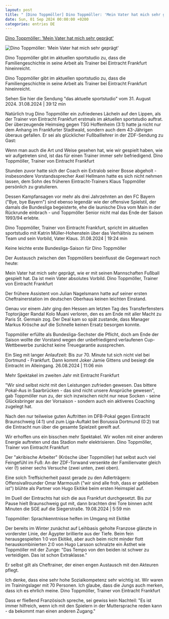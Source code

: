 ```yaml
---
layout: post
title: " [Dino Toppmöller] Dino Toppmöller: 'Mein Vater hat mich sehr geprägt'"
date: Sun, 01 Sep 2024 00:00:00 +0200
categories: entries DE
---
```

[Dino Toppmöller: 'Mein Vater hat mich sehr geprägt'](https://www.zdf.de/nachrichten/sport/sportstudio-toppmoeller-eintracht-frankfurt-fussball-100.html)

![Dino Toppmöller: 'Mein Vater hat mich sehr geprägt'](https://www.zdf.de/assets/das-aktuelle-sportstudio-dino-toppmoeller-100~1280x720?cb=1725140362389)

Dino Toppmöller gibt im aktuellen sportstudio zu, dass die Familiengeschichte in seine Arbeit als Trainer bei Eintracht Frankfurt hineinreicht.

Dino Toppmöller gibt im aktuellen sportstudio zu, dass die Familiengeschichte in seine Arbeit als Trainer bei Eintracht Frankfurt hineinreicht.

Sehen Sie hier die Sendung "das aktuelle sportstudio" vom 31. August 2024. 31.08.2024 | 39:12 min

Natürlich trug Dino Toppmöller ein zufriedenes Lächeln auf den Lippen, als der Trainer von Eintracht Frankfurt erstmals im aktuellen sportstudio auftrat. Der überzeugende Heimsieg gegen TSG Hoffenheim (3:1) hatte ja nicht nur dem Anhang im Frankfurter Stadtwald, sondern auch dem 43-Jährigen überaus gefallen. Er sei als glücklicher Fußballlehrer in der ZDF-Sendung zu Gast:

Wenn man auch die Art und Weise gesehen hat, wie wir gespielt haben, wie wir aufgetreten sind, ist das für einen Trainer immer sehr befriedigend. Dino Toppmöller, Trainer von Eintracht Frankfurt

Stunden zuvor hatte sich der Coach ein Extralob seiner Bosse abgeholt - insbesondere Vorstandssprecher Axel Hellmann hatte es sich nicht nehmen lassen, dem Sohn des früheren Eintracht-Trainers Klaus Toppmöller persönlich zu gratulieren.

Dessen Kampfansagen vor mehr als drei Jahrzehnten an den FC Bayern ("Bye, bye Bayern") sind ebenso legendär wie der offensive Spielstil, der damals die Bundesliga begeisterte, ehe die launische Diva vom Main in der Rückrunde einbrach - und Toppmöller Senior nicht mal das Ende der Saison 1993/94 erlebte.

Dino Toppmöller, Trainer von Eintracht Frankfurt, spricht im aktuellen sportstudio mit Katrin Müller-Hohenstein über das Verhältnis zu seinem Team und sein Vorbild, Vater Klaus. 31.08.2024 | 19:24 min

Keine leichte erste Bundesliga-Saison für Dino Toppmöller

Der Austausch zwischen den Toppmöllers beeinflusst die Gegenwart noch heute:

Mein Vater hat mich sehr geprägt, wie er mit seinen Mannschaften Fußball gespielt hat. Da ist mein Vater absolutes Vorbild. Dino Toppmöller, Trainer von Eintracht Frankfurt

Der frühere Assistent von Julian Nagelsmann hatte auf seiner ersten Cheftrainerstation im deutschen Oberhaus keinen leichten Einstand.

Genau vor einem Jahr ging den Hessen am letzten Tag des Transferfensters Toptorjäger Randal Kolo Muani verloren, den es am Ende mit aller Macht zu Paris St. Germain zog. Der Deal kam so spät zustande, dass Manager Markus Krösche auf die Schnelle keinen Ersatz besorgen konnte.

Toppmöller erfüllte als Bundesliga-Sechster die Pflicht, doch am Ende der Saison wollte der Vorstand wegen der unbefriedigend verlaufenen Cup-Wettbewerbe zunächst keine Treuegarantie aussprechen.

Ein Sieg mit langer Anlaufzeit: Bis zur 70. Minute tut sich nicht viel bei Dortmund - Frankfurt. Dann kommt Joker Jamie Gittens und besiegt die Eintracht im Alleingang. 26.08.2024 | 11:06 min

Mehr Spektakel im zweiten Jahr mit Eintracht Frankfurt

"Wir sind selbst nicht mit den Leistungen zufrieden gewesen. Das bittere Pokal-Aus in Saarbrücken - das sind nicht unsere Ansprüche gewesen", gab Toppmöller nun zu, der sich inzwischen nicht nur neue Socken - seine Glücksbringer aus der Vorsaison - sondern auch ein aktiveres Coaching zugelegt hat.

Nach den nur teilweise guten Auftritten im DFB-Pokal gegen Eintracht Braunschweig (4:1) und zum Liga-Auftakt bei Borussia Dortmund (0:2) trat die Eintracht nun über die gesamte Spielzeit gereift auf.

Wir erhoffen uns ein bisschen mehr Spektakel. Wir wollen mit einer anderen Energie auftreten und das Stadion mehr elektrisieren. Dino Toppmöller, Trainer von Eintracht Frankfurt

Der "akribische Arbeiter" (Krösche über Toppmöller) hat selbst auch viel Feingefühl im Fuß: An der ZDF-Torwand versenkte der Familienvater gleich vier (!) seiner sechs Versuche (zwei unten, zwei oben).

Eine solch Treffsicherheit passt gerade zu den Adlerträgern: Offensivallrounder Omar Marmoush ("wir sind alle froh, dass er geblieben ist") blühte als Partner von Hugo Ekitiké beim ersten Heimspiel auf.

Im Duell der Eintrachts hat sich die aus Frankfurt durchgesetzt. Bis zur Pause hielt Braunschweig gut mit, dann brachten drei Tore binnen acht Minuten die SGE auf die Siegerstraße. 19.08.2024 | 5:59 min

Toppmöller: Sprachkenntnisse helfen im Umgang mit Ekitiké

Der bereits im Winter zunächst auf Leihbasis geholte Franzose glänzte in vorderster Linie, der Ägypter brillierte aus der Tiefe. Beim fein herausgespielten 1:0 von Ekitiké, aber auch beim nicht minder flott herauskombinierten 2:0 von Hugo Larsson schnalzte ein Ästhet wie Toppmöller mit der Zunge: "Das Tempo von den beiden ist schwer zu verteidigen. Das ist schon Extraklasse."

Er selbst gilt als Cheftrainer, der einen engen Austausch mit den Akteuren pflegt.

Ich denke, dass eine sehr hohe Sozialkompetenz sehr wichtig ist. Wir waren im Trainingslager mit 70 Personen. Ich glaube, dass die Jungs auch merken, dass ich es ehrlich meine. Dino Toppmöller, Trainer von Eintracht Frankfurt

Dass er fließend Französisch spreche, sei gewiss kein Nachteil: "Es ist immer hilfreich, wenn ich mit den Spielern in der Muttersprache reden kann - da bekommt man einen anderen Zugang."

